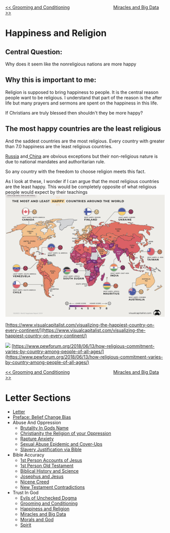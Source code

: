 [<< Grooming and Conditioning](https://letter-to-christian-scholars.github.io/Letter-to-Christian-Scholars/Grooming-And-Conditioning-In-Christianity.html)
&nbsp;&nbsp;&nbsp;&nbsp;&nbsp;&nbsp;&nbsp;&nbsp;&nbsp;&nbsp;&nbsp;&nbsp;&nbsp;&nbsp;&nbsp;&nbsp;&nbsp;&nbsp;&nbsp;&nbsp;&nbsp;&nbsp;&nbsp;&nbsp;&nbsp;&nbsp;&nbsp;&nbsp;&nbsp;&nbsp;&nbsp;&nbsp;&nbsp; 
[Miracles and Big Data >>](https://letter-to-christian-scholars.github.io/Letter-to-Christian-Scholars/Miracles-And-Big-Data.html)

# **Happiness and Religion**
## **Central Question:**

Why does it seem like the nonreligious nations are more happy


## **Why this is important to me:**

Religion is supposed to bring happiness to people. It is the central reason people want to be religious. I understand that part of the reason is the after life but many prayers and sermons are spent on the happiness in this life.

If Christians are truly blessed then shouldn't they be more happy?


## **The most happy countries are the least religious**

And the saddest countries are the most religious. Every country with greater than 7.0 happiness are the least religious countries.

[Russia](https://en.wikipedia.org/wiki/Religion_in_Russia) and[ China](https://en.wikipedia.org/wiki/Religion_in_China) are obvious exceptions but their non-religious nature is due to national mandates and authoritarian rule.

So any country with the freedom to choose religion meets this fact.

As I look at these, I wonder if I can argue that the most religious countries are the least happy. This would be completely opposite of what religious people would expect by their teachings
![](assets/images/happiestcountries.png)

[https://www.visualcapitalist.com/visualizing-the-happiest-country-on-every-continent/](https://www.visualcapitalist.com/visualizing-the-happiest-country-on-every-continent/)

![](/assets/images/religiousratesbycountry.png)
[https://www.pewforum.org/2018/06/13/how-religious-commitment-varies-by-country-among-people-of-all-ages/](https://www.pewforum.org/2018/06/13/how-religious-commitment-varies-by-country-among-people-of-all-ages/)


[<< Grooming and Conditioning](https://letter-to-christian-scholars.github.io/Letter-to-Christian-Scholars/Grooming-And-Conditioning-In-Christianity.html)
&nbsp;&nbsp;&nbsp;&nbsp;&nbsp;&nbsp;&nbsp;&nbsp;&nbsp;&nbsp;&nbsp;&nbsp;&nbsp;&nbsp;&nbsp;&nbsp;&nbsp;&nbsp;&nbsp;&nbsp;&nbsp;&nbsp;&nbsp;&nbsp;&nbsp;&nbsp;&nbsp;&nbsp;&nbsp;&nbsp;&nbsp;&nbsp;&nbsp; 
[Miracles and Big Data >>](https://letter-to-christian-scholars.github.io/Letter-to-Christian-Scholars/Miracles-And-Big-Data.html)

# Letter Sections
- [Letter](https://letter-to-christian-scholars.github.io/Letter-to-Christian-Scholars/index.html)
- [Preface: Belief Change Bias](https://letter-to-christian-scholars.github.io/Letter-to-Christian-Scholars/preface.html)
- Abuse And Oppression
  * [Brutality In Gods Name](https://letter-to-christian-scholars.github.io/Letter-to-Christian-Scholars/Brutality-In-Gods-Name.html)
  * [Christianity the Religion of your Oppression](https://letter-to-christian-scholars.github.io/Letter-to-Christian-Scholars/Christianity-The-Religion-Of-Your-Oppression.html)
  * [Rapture Anxiety](https://letter-to-christian-scholars.github.io/Letter-to-Christian-Scholars/Rapture-Anxiety.html)
  * [Sexual Abuse Epidemic and Cover-Ups](https://letter-to-christian-scholars.github.io/Letter-to-Christian-Scholars/Sexual-Abuse-Epidemic-And-Cover-Ups.html)
  * [Slavery Justification via Bible](https://letter-to-christian-scholars.github.io/Letter-to-Christian-Scholars/Slavery-Justification-Via-Bible.html)
- Bible Accuracy
  * [1st Person Accounts of Jesus](https://letter-to-christian-scholars.github.io/Letter-to-Christian-Scholars/1st-Person-Accounts-Of-Jesus.html)
  * [1st Person Old Testament](https://letter-to-christian-scholars.github.io/Letter-to-Christian-Scholars/1st-Person-Old-Testament.html)
  * [Biblical History and Science](https://letter-to-christian-scholars.github.io/Letter-to-Christian-Scholars/Biblical-History-And-Science.html)
  * [Josephus and Jesus](https://letter-to-christian-scholars.github.io/Letter-to-Christian-Scholars/Josephus-And-Jesus.html)
  * [Nicene Creed](https://letter-to-christian-scholars.github.io/Letter-to-Christian-Scholars/Nicene-Creed.html)
  * [New Testament Contradictions](https://letter-to-christian-scholars.github.io/Letter-to-Christian-Scholars/New-Testament-Contradictions.html)
- Trust In God
  * [Evils of Unchecked Dogma](https://letter-to-christian-scholars.github.io/Letter-to-Christian-Scholars/Evils-Of-Unchecked-Dogma.html)
  * [Grooming and Conditioning](https://letter-to-christian-scholars.github.io/Letter-to-Christian-Scholars/Grooming-And-Conditioning-In-Christianity.html)
  * [Happiness and Religion](https://letter-to-christian-scholars.github.io/Letter-to-Christian-Scholars/Happiness-And-Religion.html)
  * [Miracles and Big Data](https://letter-to-christian-scholars.github.io/Letter-to-Christian-Scholars/Miracles-And-Big-Data.html)
  * [Morals and God](https://letter-to-christian-scholars.github.io/Letter-to-Christian-Scholars/Morals-And-God.html)
  * [Spirit](https://letter-to-christian-scholars.github.io/Letter-to-Christian-Scholars/Spirit.html)
